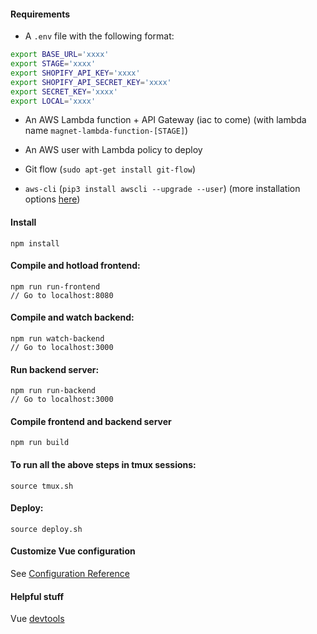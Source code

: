 #### Requirements

- A `.env` file with the following format:

```bash
export BASE_URL='xxxx'
export STAGE='xxxx'
export SHOPIFY_API_KEY='xxxx'
export SHOPIFY_API_SECRET_KEY='xxxx'
export SECRET_KEY='xxxx'
export LOCAL='xxxx'
```

- An AWS Lambda function + API Gateway (iac to come) (with lambda name `magnet-lambda-function-[STAGE]`)

- An AWS user with Lambda policy to deploy

- Git flow (`sudo apt-get install git-flow`)

- `aws-cli` (`pip3 install awscli --upgrade --user`) (more installation options [here](https://docs.aws.amazon.com/cli/latest/userguide/cli-chap-install.html))

#### Install

```
npm install
```

#### Compile and hotload frontend:

```
npm run run-frontend
// Go to localhost:8080
```

#### Compile and watch backend:

```
npm run watch-backend
// Go to localhost:3000
```

#### Run backend server:

```
npm run run-backend
// Go to localhost:3000
```

#### Compile frontend and backend server

```
npm run build
```

#### To run all the above steps in tmux sessions:

```
source tmux.sh
```

#### Deploy:

```
source deploy.sh
```

#### Customize Vue configuration

See [Configuration Reference](https://cli.vuejs.org/config/)

#### Helpful stuff

Vue [devtools](https://github.com/vuejs/vue-devtools)

